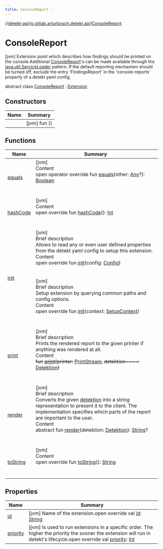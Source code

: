 ```yaml
---
title: ConsoleReport -
---
```

//[detekt-api](../../index.md)/[io.gitlab.arturbosch.detekt.api](../index.md)/[ConsoleReport](index.md)



# ConsoleReport  
 [jvm] Extension point which describes how findings should be printed on the console.Additional [ConsoleReport](index.md)'s can be made available through the [java.util.ServiceLoader](https://docs.oracle.com/javase/8/docs/api/java/util/ServiceLoader.html) pattern. If the default reporting mechanism should be turned off, exclude the entry 'FindingsReport' in the 'console-reports' property of a detekt yaml config.  
  
abstract class [ConsoleReport](index.md) : [Extension](../-extension/index.md)   


## Constructors  
  
|  Name|  Summary| 
|---|---|
| [<init>](-init-.md)|  [jvm] fun [<init>](-init-.md)()   <br>


## Functions  
  
|  Name|  Summary| 
|---|---|
| [equals](https://kotlinlang.org/api/latest/jvm/stdlib/kotlin/-any/equals.html)| [jvm]  <br>Content  <br>open operator override fun [equals](https://kotlinlang.org/api/latest/jvm/stdlib/kotlin/-any/equals.html)(other: [Any](https://kotlinlang.org/api/latest/jvm/stdlib/kotlin/-any/index.html)?): [Boolean](https://kotlinlang.org/api/latest/jvm/stdlib/kotlin/-boolean/index.html)  <br><br><br>
| [hashCode](https://kotlinlang.org/api/latest/jvm/stdlib/kotlin/-any/hash-code.html)| [jvm]  <br>Content  <br>open override fun [hashCode](https://kotlinlang.org/api/latest/jvm/stdlib/kotlin/-any/hash-code.html)(): [Int](https://kotlinlang.org/api/latest/jvm/stdlib/kotlin/-int/index.html)  <br><br><br>
| [init](../-extension/init.md)| [jvm]  <br>Brief description  <br>Allows to read any or even user defined properties from the detekt yaml config to setup this extension.  <br>Content  <br>open override fun [init](../-extension/init.md)(config: [Config](../-config/index.md))  <br><br><br>[jvm]  <br>Brief description  <br>Setup extension by querying common paths and config options.  <br>Content  <br>open override fun [init](../-extension/init.md)(context: [SetupContext](../-setup-context/index.md))  <br><br><br>
| [print](print.md)| [jvm]  <br>Brief description  <br>Prints the rendered report to the given printer if anything was rendered at all.  <br>Content  <br>~~fun~~ [~~print~~](print.md)~~(~~~~printer~~~~:~~ [PrintStream](https://docs.oracle.com/javase/8/docs/api/java/io/PrintStream.html)~~,~~ ~~detektion~~~~:~~ [Detektion](../-detektion/index.md)~~)~~  <br><br><br>
| [render](render.md)| [jvm]  <br>Brief description  <br>Converts the given [detektion]() into a string representation to present it to the client. The implementation specifies which parts of the report are important to the user.  <br>Content  <br>abstract fun [render](render.md)(detektion: [Detektion](../-detektion/index.md)): [String](https://kotlinlang.org/api/latest/jvm/stdlib/kotlin/-string/index.html)?  <br><br><br>
| [toString](https://kotlinlang.org/api/latest/jvm/stdlib/kotlin/-any/to-string.html)| [jvm]  <br>Content  <br>open override fun [toString](https://kotlinlang.org/api/latest/jvm/stdlib/kotlin/-any/to-string.html)(): [String](https://kotlinlang.org/api/latest/jvm/stdlib/kotlin/-string/index.html)  <br><br><br>


## Properties  
  
|  Name|  Summary| 
|---|---|
| [id](index.md#io.gitlab.arturbosch.detekt.api/ConsoleReport/id/#/PointingToDeclaration/)|  [jvm] Name of the extension.open override val [id](index.md#io.gitlab.arturbosch.detekt.api/ConsoleReport/id/#/PointingToDeclaration/): [String](https://kotlinlang.org/api/latest/jvm/stdlib/kotlin/-string/index.html)   <br>
| [priority](index.md#io.gitlab.arturbosch.detekt.api/ConsoleReport/priority/#/PointingToDeclaration/)|  [jvm] Is used to run extensions in a specific order. The higher the priority the sooner the extension will run in detekt's lifecycle.open override val [priority](index.md#io.gitlab.arturbosch.detekt.api/ConsoleReport/priority/#/PointingToDeclaration/): [Int](https://kotlinlang.org/api/latest/jvm/stdlib/kotlin/-int/index.html)   <br>

